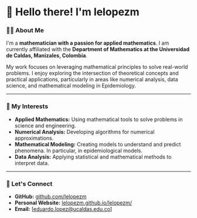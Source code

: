 # 👋 Hello there! I'm lelopezm

### 👨‍💻 About Me

I'm a **mathematician with a passion for applied mathematics**. I am currently affiliated with the **Department of Mathematics at the Universidad de Caldas, Manizales, Colombia**.

My work focuses on leveraging mathematical principles to solve real-world problems. I enjoy exploring the intersection of theoretical concepts and practical applications, particularly in areas like numerical analysis, data science, and mathematical modeling in Epidemiology.

---

### 🚀 My Interests

-   **Applied Mathematics:** Using mathematical tools to solve problems in science and engineering.
-   **Numerical Analysis:** Developing algorithms for numerical approximations.
-   **Mathematical Modeling:** Creating models to understand and predict phenomena. In particular, in epidemiological models.
-   **Data Analysis:** Applying statistical and mathematical methods to interpret data.

---

### 🤝 Let's Connect

-   **GitHub:** [github.com/lelopezm](https://github.com/lelopezm)
-   **Personal Website:** [lelopezm.github.io/lelopezm/](https://lelopezm.github.io/lelopezm/)
-   **Email:** [eduardo.lopez@ucaldas.edu.co]
